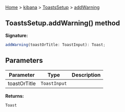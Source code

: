 [Home](./index) &gt; [kibana](./kibana.md) &gt; [ToastsSetup](./kibana.toastssetup.md) &gt; [addWarning](./kibana.toastssetup.addwarning.md)

## ToastsSetup.addWarning() method

<b>Signature:</b>

```typescript
addWarning(toastOrTitle: ToastInput): Toast;
```

## Parameters

|  Parameter | Type | Description |
|  --- | --- | --- |
|  toastOrTitle | <code>ToastInput</code> |  |

<b>Returns:</b>

`Toast`

